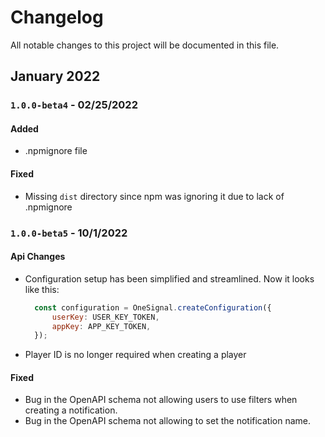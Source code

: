 # Changelog
All notable changes to this project will be documented in this file.

## January 2022

### `1.0.0-beta4` - 02/25/2022
#### Added
- .npmignore file

#### Fixed
- Missing `dist` directory since npm was ignoring it due to lack of .npmignore

### `1.0.0-beta5` - 10/1/2022
#### Api Changes
- Configuration setup has been simplified and streamlined. Now it looks like this:
  ```js
    const configuration = OneSignal.createConfiguration({
        userKey: USER_KEY_TOKEN,
        appKey: APP_KEY_TOKEN,
    });
  ```
- Player ID is no longer required when creating a player

#### Fixed
- Bug in the OpenAPI schema not allowing users to use filters when creating a notification.
- Bug in the OpenAPI schema not allowing to set the notification name.
